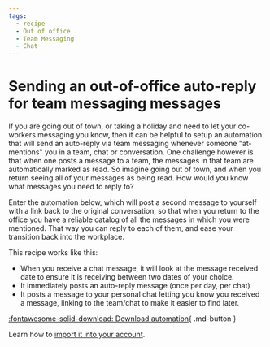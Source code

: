 ```yaml
---
tags:
  - recipe
  - Out of office
  - Team Messaging
  - Chat
---
```


# Sending an out-of-office auto-reply for team messaging messages

If you are going out of town, or taking a holiday and need to let your co-workers messaging you know, then it can be helpful to setup an automation that will send an auto-reply via team messaging whenever someone "at-mentions" you in a team, chat or conversation. One challenge however is that when one posts a message to a team, the messages in that team are automatically marked as read. So imagine going out of town, and when you return seeing all of your messages as being read. How would you know what messages you need to reply to?

Enter the automation below, which will post a second message to yourself with a link back to the original conversation, so that when you return to the office you have a reliable catalog of all the messages in which you were mentioned. That way you can reply to each of them, and ease your transition back into the workplace. 

This recipe works like this:

* When you receive a chat message, it will look at the message received date to ensure it is receiving between two dates of your choice.
* It immediately posts an auto-reply message (once per day, per chat)
* It posts a message to your personal chat letting you know you received a message, linking to the team/chat to make it easier to find later. 

[:fontawesome-solid-download: Download automation](chat-ooo-autoreply.json){ .md-button }

Learn how to [import it into your account](../user-guide.md#importing-automations). 
